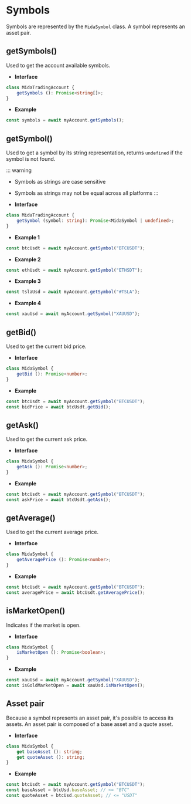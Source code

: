 # Symbols
Symbols are represented by the `MidaSymbol` class. A symbol represents an asset pair.

## getSymbols()
Used to get the account available symbols.

- **Interface**
```typescript
class MidaTradingAccount {
    getSymbols (): Promise<string[]>;
}
```
- **Example**
```javascript
const symbols = await myAccount.getSymbols();
```

## getSymbol()
Used to get a symbol by its string representation, returns `undefined` if the symbol is not found.

::: warning
- Symbols as strings are case sensitive
- Symbols as strings may not be equal across all platforms
:::

- **Interface**
```typescript
class MidaTradingAccount {
    getSymbol (symbol: string): Promise<MidaSymbol | undefined>;
}
```
- **Example 1**
```javascript
const btcUsdt = await myAccount.getSymbol("BTCUSDT");
```
- **Example 2**
```javascript
const ethUsdt = await myAccount.getSymbol("ETHSDT");
```
- **Example 3**
```javascript
const tslaUsd = await myAccount.getSymbol("#TSLA");
```
- **Example 4**
```javascript
const xauUsd = await myAccount.getSymbol("XAUUSD");
```

## getBid()
Used to get the current bid price.

- **Interface**
```typescript
class MidaSymbol {
    getBid (): Promise<number>;
}
```
- **Example**
```javascript
const btcUsdt = await myAccount.getSymbol("BTCUSDT");
const bidPrice = await btcUsdt.getBid();
```

## getAsk()
Used to get the current ask price.

- **Interface**
```typescript
class MidaSymbol {
    getAsk (): Promise<number>;
}
```
- **Example**
```javascript
const btcUsdt = await myAccount.getSymbol("BTCUSDT");
const askPrice = await btcUsdt.getAsk();
```

## getAverage()
Used to get the current average price.

- **Interface**
```typescript
class MidaSymbol {
    getAveragePrice (): Promise<number>;
}
```
- **Example**
```javascript
const btcUsdt = await myAccount.getSymbol("BTCUSDT");
const averagePrice = await btcUsdt.getAveragePrice();
```

## isMarketOpen()
Indicates if the market is open.

- **Interface**
```typescript
class MidaSymbol {
    isMarketOpen (): Promise<boolean>;
}
```
- **Example**
```javascript
const xauUsd = await myAccount.getSymbol("XAUUSD");
const isGoldMarketOpen = await xauUsd.isMarketOpen();
```

## Asset pair
Because a symbol represents an asset pair, it's possible to access
its assets. An asset pair is composed of a base asset and a quote asset.

- **Interface**
```typescript
class MidaSymbol {
    get baseAsset (): string;
    get quoteAsset (): string;
}
```
- **Example**
```javascript
const btcUsdt = await myAccount.getSymbol("BTCUSDT");
const baseAsset = btcUsd.baseAsset; // <= "BTC"
const quoteAsset = btcUsd.quoteAsset; // <= "USDT"
```
